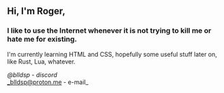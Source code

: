 ## Hi, I'm Roger,
### I like to use the Internet whenever it is not trying to kill me or hate me for existing.

I'm currently learning HTML and CSS, hopefully some useful stuff later on, like Rust, Lua, whatever.

_@blldsp - discord_\
_blldsp@proton.me - e-mail_

